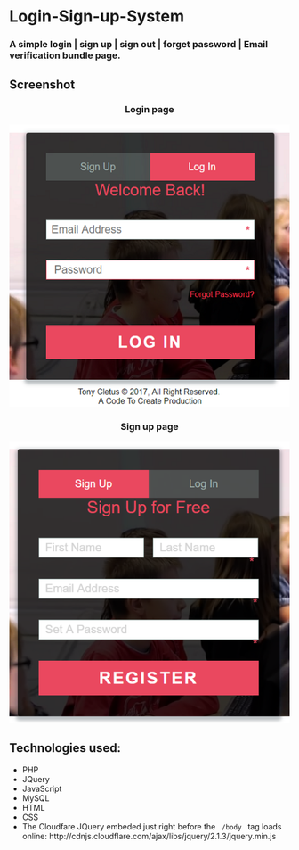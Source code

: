 # Login-Sign-up-System
<h3>A simple login | sign up | sign out | forget password | Email verification bundle page.</h3>

<h2>Screenshot</h2> 
<p>

<center>
  <h3>Login page</h3>
  <img src="14.png">
  <p>
  <h3>Sign up page</h3>
  <img src="15.png">
</center>

<p><p>
<h2>Technologies used:</h2>
<ul>
  <li>PHP</li>
  <li>JQuery</li>
  <li>JavaScript</li>
  <li>MySQL</li>
  <li>HTML</li>
  <li>CSS</li>
  <li>The Cloudfare JQuery embeded just right before the <code> /body </code> tag loads online:       http://cdnjs.cloudflare.com/ajax/libs/jquery/2.1.3/jquery.min.js</li>
 </ul>
